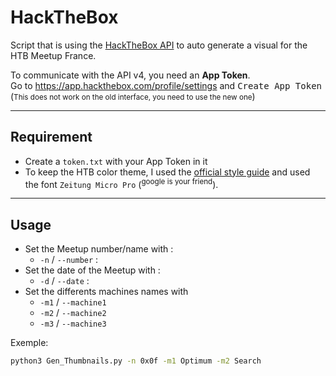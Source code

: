 
# HackTheBox


Script that is using the [HackTheBox API](https://documenter.getpostman.com/view/13129365/TVeqbmeq) to auto generate a visual for the HTB Meetup France.



To communicate with the API v4, you need an **App Token**.  
Go to https://app.hackthebox.com/profile/settings and <kbd>Create App Token</kbd> (<small>This does not work on the old interface, you need to use the new one</small>)

---

## Requirement

- Create a `token.txt` with your App Token in it
- To keep the HTB color theme, I used the [official style guide](https://www.hackthebox.com/docs/Hack_The_Box_Brand_Assets_Guide.pdf) and used the font `Zeitung Micro Pro` (<sup>google is your friend</sup>).

---

## Usage


- Set the Meetup number/name with :
    - `-n` / `--number` :
- Set the date of the Meetup with :
    - `-d` / `--date` :
- Set the differents machines names with
    - `-m1` / `--machine1`
    - `-m2` / `--machine2`
    - `-m3` / `--machine3`


Exemple: 
```bash
python3 Gen_Thumbnails.py -n 0x0f -m1 Optimum -m2 Search
```
